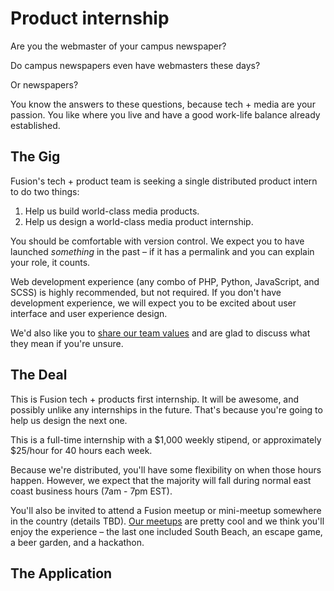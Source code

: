 # Product internship
Are you the webmaster of your campus newspaper? 

Do campus newspapers even have webmasters these days? 

Or newspapers?

You know the answers to these questions, because tech + media are your passion. You like where you live and have a good work-life balance already established. 

## The Gig
Fusion's tech + product team is seeking a single distributed product intern to do two things:

1. Help us build world-class media products.
2. Help us design a world-class media product internship.

You should be comfortable with version control. We expect you to have launched _something_ in the past – if it has a permalink and you can explain your role, it counts. 

Web development experience (any combo of PHP, Python, JavaScript, and SCSS) is highly recommended, but not required. If you don't have development experience, we will expect you to be excited about user interface and user experience design.

We'd also like you to [share our team values](team-culture/values.md) and are glad to discuss what they mean if you're unsure.

## The Deal
This is Fusion tech + products first internship. It will be awesome, and possibly unlike any internships in the future. That's because you're going to help us design the next one.

This is a full-time internship with a $1,000 weekly stipend, or approximately $25/hour for 40 hours each week. 

Because we're distributed, you'll have some flexibility on when those hours happen. However, we expect that the majority will fall during normal east coast business hours (7am - 7pm EST).

You'll also be invited to attend a Fusion meetup or mini-meetup somewhere in the country (details TBD). [Our meetups](fusion.net/list/61358/5-lessons-from-our-distributed-tech-teams-first-meetup/) are pretty cool and we think you'll enjoy the experience – the last one included South Beach, an escape game, a beer garden, and a hackathon.

## The Application

